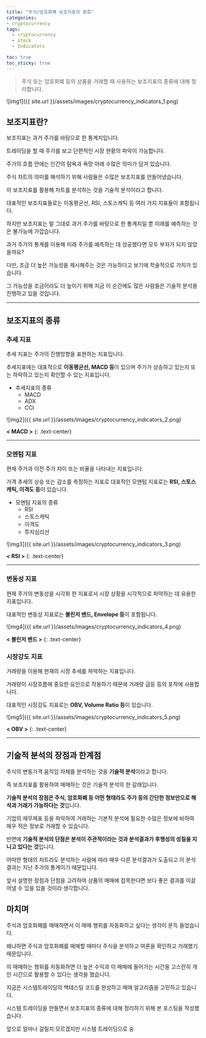 ```yaml
---
title: "주식/암호화폐 보조지표의 종류"
categories:
- cryptocurrency
tags:
  - cryptocurrency
  - stock
  - Indicators

toc: true
toc_sticky: true
---
```


> 주식 또는 암호화폐 등의 상품을 거래할 때 사용하는 보조지표의 종류에 대해 정리합니다.

![img1]({{ site.url }}/assets/images/cryptocurrency_indicators_1.png)



## 보조지표란?

보조지표는 과거 주가를 바탕으로 한 통계치입니다.

트레이딩을 할 때 주가를 보고 단편적인 시장 현황의 파악이 가능합니다.

주가의 흐름 안에는 인간의 탐욕과 욕망 아래 수많은 의미가 담겨 있습니다.

주식 차트의 의미를 해석하기 위해 사람들은 수많은 보조지표를 만들어냈습니다.
 
이 보조지표를 활용해 차트를 분석하는 것을 기술적 분석이라고 합니다.

대표적인 보조지표들로는 이동평균선, RSI, 스토스캐틱 등 여러 가지 지표들이 포함됩니다.

하지만 보조지표는 말 그대로 과거 주가를 바탕으로 한 통계치일 뿐 미래를 예측하는 것은 불가능에 가깝습니다.

과거 주가의 통계를 이용해 미래 주가를 예측하는 데 성공했다면 모두 부자가 되지 않았을까요?

다만, 조금 더 높은 가능성을 제시해주는 것은 가능하다고 보기에 학술적으로 가치가 있습니다.

그 가능성을 조금이라도 더 높이기 위해 지금 이 순간에도 많은 사람들은 기술적 분석을 진행하고 있을 것입니다.



----------



## 보조지표의 종류



### 추세 지표

추세 지표는 주가의 진행방향을 표현하는 지표입니다.

추세지표에는 대표적으로 **이동평균선, MACD 등**이 있으며 주가가 상승하고 있는지 또는 하락하고 있는지 확인할 수 있는 지표입니다.

- 추세지표의 종류
  - MACD
  - ADX
  - CCI

![img2]({{ site.url }}/assets/images/cryptocurrency_indicators_2.png)

**< MACD >**
{: .text-center}

----------


### 모멘텀 지표

현재 주가과 이전 주가 차이 또는 비율을 나타내는 지표입니다.

가격 추세의 상승 또는 감소를 측정하는 지표로 대표적인 모맨텀 지표로는 **RSI, 스토스캐틱, 이격도 등**이 있습니다.

- 모멘텀 지표의 종류
  - RSI
  - 스토스캐틱
  - 이격도
  - 투자심리선

![img3]({{ site.url }}/assets/images/cryptocurrency_indicators_3.png)

**< RSI >**
{: .text-center}


----------



### 변동성 지표

현재 주가의 변동성을 시각화 한 지표로서 시장 상황을 시각적으로 파악하는 데 유용한 지표입니다.

대표적인 변동성 지표로는 **볼린저 밴드, Envelope 등**이 포함됩니다.

![img4]({{ site.url }}/assets/images/cryptocurrency_indicators_4.png)

**< 볼린저 밴드 >**
{: .text-center}



### 시장강도 지표

거래량을 이용해 현재의 시장 추세를 파악하는 지표입니다.

거래량이 시장흐름에 중요한 요인으로 작용하기 때문에 거래량 급등 등의 포착에 사용합니다.

대표적인 시장강도 지표로는 **OBV, Volume Ratio 등**이 있습니다.

![img5]({{ site.url }}/assets/images/cryptocurrency_indicators_5.png)

**< OBV >**
{: .text-center}



----------


## 기술적 분석의 장점과 한계점

주식의 변동가격 움직임 자체를 분석하는 것을 **기술적 분석**이라고 합니다. 

즉 보조지표를 활용하여 매매하는 것은 기술적 분석의 한 갈래입니다.

**기술적 분석의 장점은 주식, 암호화폐 등 어떤 형태라도 주가 등의 간단한 정보만으로 해석과 거래가 가능하다는 것**입니다.

기업의 재무제표 등을 파악하여 거래하는 기본적 분석에 필요한 수많은 정보에 비하여 매우 적은 정보로 거래할 수 있습니다.

반면에 **기술적 분석의 단점은 분석이 주관적이라는 것과 분석결과가 후행성의 성질을 지니고 있다는 것**입니다.

어떠한 형태의 차트라도 분석하는 사람에 따라 매우 다른 분석결과가 도출되고 이 분석결과는 지난 주가의 통계이기 때문입니다.

앞서 설명한 장점과 단점을 고려하여 상품의 매매에 접목한다면 보다 좋은 결과를 이끌어낼 수 있을 있을 것이라 생각합니다.



## 마치며

주식과 암호화폐를 매매하면서 이 매매 행위를 자동화하고 싶다는 생각이 문득 들었습니다.

왜냐하면 주식과 암호화폐를 매매할 때마다 주식을 분석하고 여론을 확인하고 거래했기 때문입니다.

이 매매하는 행위를 자동화하면 더 높은 수익과 이 매매에 들어가는 시간을 고스란히 개인 시간으로 활용할 수 있다는 생각을 했습니다.

지금은 시스템트레이딩의 백테스팅 코드를 완성하고 매매 알고리즘을 고민하고 있습니다.

시스템 트레이딩을 만들면서 보조지표의 종류에 대해 정리하기 위해 본 포스팅을 작성했습니다.

앞으로 얼마나 걸릴지 모르겠지만 시스템 트레이딩으로 숭
